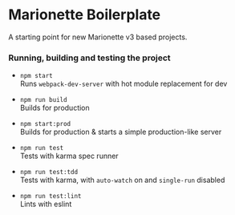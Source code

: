 # Marionette Boilerplate

A starting point for new Marionette v3 based projects.


### Running, building and testing the project

* `npm start`  
   Runs `webpack-dev-server` with hot module replacement for dev

* `npm run build`  
   Builds for production

* `npm start:prod`  
   Builds for production & starts a simple production-like server

* `npm run test`  
   Tests with karma spec runner

* `npm run test:tdd`  
   Tests with karma, with `auto-watch` on and `single-run` disabled

* `npm run test:lint`  
   Lints with eslint
